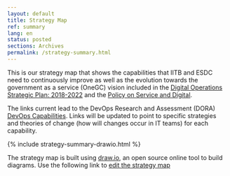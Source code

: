 ```yaml
---
layout: default
title: Strategy Map
ref: summary
lang: en
status: posted
sections: Archives
permalink: /strategy-summary.html
---
```


This is our strategy map that shows the capabilities that IITB and ESDC need to continuously improve as well as the evolution towards the government as a service (OneGC) vision included in the [Digital Operations Strategic Plan: 2018-2022](https://www.canada.ca/en/government/system/digital-government/digital-operations-strategic-plan-2018-2022.html) and the [Policy on Service and Digital](https://www.tbs-sct.gc.ca/pol/doc-eng.aspx?id=32603).

The links current lead to the DevOps Research and Assessment (DORA) [DevOps Capabilities](https://cloud.google.com/devops/#devops-capabilities).
Links will be updated to point to specific strategies and theories of change (how will changes occur in IT teams) for each capability.

{% include strategy-summary-drawio.html %}

The strategy map is built using [draw.io](https://about.draw.io/), an open source online tool to build diagrams.
Use the following link to [edit the strategy map](https://www.draw.io/#Uhttps%3A%2F%2Fraw.githubusercontent.com%2Fsara-sabr%2FITStrategy%2Fmaster%2Fdrawio%2Fen%2FStrategySummary.drawio)

